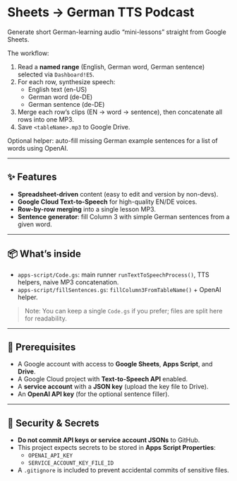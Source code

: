 # Sheets → German TTS Podcast

Generate short German-learning audio “mini-lessons” straight from Google Sheets.

The workflow:
1) Read a **named range** (English, German word, German sentence) selected via `Dashboard!E5`.
2) For each row, synthesize speech:
   - English text (en-US)
   - German word (de-DE)
   - German sentence (de-DE)
3) Merge each row’s clips (EN → word → sentence), then concatenate all rows into one MP3.
4) Save `<tableName>.mp3` to Google Drive.

Optional helper: auto-fill missing German example sentences for a list of words using OpenAI.

---

## ✨ Features
- **Spreadsheet-driven** content (easy to edit and version by non-devs).
- **Google Cloud Text-to-Speech** for high-quality EN/DE voices.
- **Row-by-row merging** into a single lesson MP3.
- **Sentence generator**: fill Column 3 with simple German sentences from a given word.

---

## 📦 What’s inside
- `apps-script/Code.gs`: main runner `runTextToSpeechProcess()`, TTS helpers, naive MP3 concatenation.
- `apps-script/fillSentences.gs`: `fillColumn3FromTableName()` + OpenAI helper.

> Note: You can keep a single `Code.gs` if you prefer; files are split here for readability.

---

## 🧱 Prerequisites
- A Google account with access to **Google Sheets**, **Apps Script**, and **Drive**.
- A Google Cloud project with **Text-to-Speech API** enabled.
- A **service account** with a **JSON key** (upload the key file to Drive).
- An **OpenAI API key** (for the optional sentence filler).

---

## 🔐 Security & Secrets
- **Do not commit API keys or service account JSONs** to GitHub.  
- This project expects secrets to be stored in **Apps Script Properties**:  
  - `OPENAI_API_KEY`  
  - `SERVICE_ACCOUNT_KEY_FILE_ID`  
- A `.gitignore` is included to prevent accidental commits of sensitive files.
